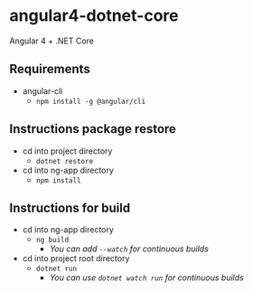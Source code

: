 # angular4-dotnet-core
Angular 4 + .NET Core

## Requirements
* angular-cli
  * `npm install -g @angular/cli`

## Instructions package restore
* cd into project directory
  * `dotnet restore`
* cd into ng-app directory
  * `npm install`

## Instructions for build
* cd into ng-app directory
  * `ng build`
    * *You can add `--watch` for continuous builds*
* cd into project root directory
  * `dotnet run`
    * *You can use `dotnet watch run` for continuous builds*

